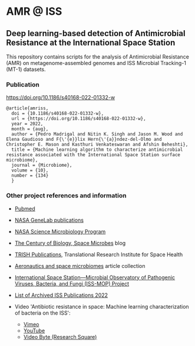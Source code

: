 # AMR @ ISS

## Deep learning-based detection of Antimicrobial Resistance at the International Space Station

This repository contains scripts for the analysis of Antimicrobial Resistance (AMR) on metagenome-assembled genomes and ISS Microbial Tracking-1 (MT-1) datasets.

<!--
#### Preprint
https://doi.org/10.1101/2022.02.07.479455

- listed in the publications of [NASA Science Microbiology Program](https://science.nasa.gov/biological-physical/programs/space-biology/microbiology/publications)

- comment at The Century of Biology, [Space Microbes](https://centuryofbio.substack.com/p/space-microbes)  by Elliot Hershberg.
-->

### Publication
https://doi.org/10.1186/s40168-022-01332-w

```
@article{amriss,	
  doi = {10.1186/s40168-022-01332-w},	
  url = {https://doi.org/10.1186/s40168-022-01332-w},	
  year = 2022,	
  month = {aug},		
  author = {Pedro Madrigal and Nitin K. Singh and Jason M. Wood and Elena Gaudioso and F{\'{e}}lix Hern{\'{a}}ndez-del-Olmo and Christopher E. Mason and Kasthuri Venkateswaran and Afshin Beheshti},	
  title = {Machine learning algorithm to characterize antimicrobial resistance associated with the International Space Station surface microbiome},	
  journal = {Microbiome},
  volume = {10},	
  number = {134}
  }
```

### Other project references and information

- [Pubmed](https://pubmed.ncbi.nlm.nih.gov/35999570/)

- [NASA GeneLab publications](https://genelab.nasa.gov/publications)

- [NASA Science Microbiology Program](https://science.nasa.gov/biological-physical/programs/space-biology/microbiology/publications)

- [The Century of Biology, Space Microbes](https://centuryofbio.substack.com/p/space-microbes) blog

- [TRISH Publications](https://www.bcm.edu/academic-centers/space-medicine/translational-research-institute/research/publications), Translational Research Institute for Space Health

- [Aeronautics and space microbiomes](https://www.biomedcentral.com/collections/aerospacemicro) article collection

- [International Space Station—Microbial Observatory of Pathogenic Viruses, Bacteria, and Fungi (ISS-MOP) Project](https://www.nasa.gov/mission_pages/station/research/experiments/explorer/Investigation.html?#id=1663)

- [List of Archived ISS Publications 2022](https://www.nasa.gov/sites/default/files/atoms/files/card_9_list_pubs_ahr_2022_012923.pdf)

- Video 'Antibiotic resistance in space: Machine learning characterization of bacteria on the ISS': 
  - [Vimeo](https://vimeo.com/741181886)
  - [YouTube](https://www.youtube.com/watch?v=AqgVQ9NkyO8)
  - [Video Byte (Research Square)](https://doi.org/10.21203/rs.3.rs-2819037/v1)
